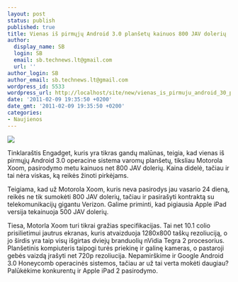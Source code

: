 ```yaml
---
layout: post
status: publish
published: true
title: Vienas iš pirmųjų Android 3.0 planšetų kainuos 800 JAV dolerių
author:
  display_name: SB
  login: SB
  email: sb.technews.lt@gmail.com
  url: ''
author_login: SB
author_email: sb.technews.lt@gmail.com
wordpress_id: 5533
wordpress_url: http://localhost/site/new/vienas_is_pirmuju_android_30_plansetu_kainuos_800_jav_doleriu/
date: '2011-02-09 19:35:50 +0200'
date_gmt: '2011-02-09 19:35:50 +0200'
categories:
- Naujienos
---
```

<div class="imgright"><img src="http://technews.lt/upload/Motorola-Xoom.jpg"  /></div>
<p>Tinklaraštis Engadget, kuris yra tikras gandų malūnas, teigia, kad vienas iš pirmųjų Android 3.0 operacine sistema varomų planšetų, tiksliau Motorola Xoom, pasirodymo metu kainuos net 800 JAV dolerių. Kaina didelė, tačiau ir tai nėra viskas, ką reikės žinoti pirkėjams.</p>
<p>Teigiama, kad už Motorola Xoom, kuris neva pasirodys jau vasario 24 dieną, reikės ne tik sumokėti 800 JAV dolerių, tačiau ir pasirašyti kontraktą su telekomunikacijų gigantu Verizon. Galime priminti, kad pigiausia Apple iPad versija tekainuoja 500 JAV dolerių.</p>
<p>Tiesa, Motorla Xoom turi tikrai gražias specifikacijas. Tai net 10.1 colio prisilietimui jautrus ekranas, kuris atvaizduoja 1280x800 taškų rezoliuciją, o jo širdis yra taip visų išgirtas dviejų branduolių nVidia Tegra 2 procesorius. Planšetinis kompiuteris taipogi turės priekinę ir galinę kameras, o pastaroji gebės vaizdą įrašyti net 720p rezoliucija. Nepamirškime ir Google Android 3.0 Honeycomb operacinės sistemos, tačiau ar už tai verta mokėti daugiau? Palūkėkime konkurentų ir Apple iPad 2 pasirodymo.<br /></p>
